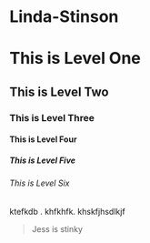 # Linda-Stinson
<h1> This is Level One </h1>
<h2> This is Level Two </h2>
<h3> This is Level Three </h3>
<h4> This is Level Four </h4>
<h5> This is Level Five </h5>
<h6> This is Level Six </h6>
<p> ktefkdb . khfkhfk. khskfjhsdlkjf </P>
<blockquote>Jess is stinky</blockquote> 
